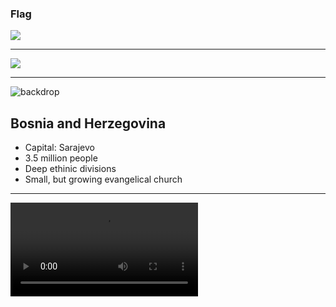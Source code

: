 ### Flag

![](https://upload.wikimedia.org/wikipedia/commons/b/bf/Flag_of_Bosnia_and_Herzegovina.svg)

---

![](https://upload.wikimedia.org/wikipedia/commons/9/94/Europe-Bosnia_and_Herzegovina.svg)

---

![backdrop](https://res.cloudinary.com/kiekies/image/upload/v1681669598/prayer/lo0mzqrlwhoqa3bgudqa.jpg)

## Bosnia and Herzegovina

- Capital: Sarajevo
- 3.5 million people
- Deep ethinic divisions
- Small, but growing evangelical church

---

![](https://storage.googleapis.com/prayer-videos/country/bosnia_herzegovina.mp4)
